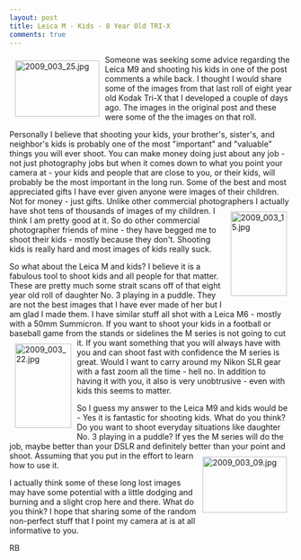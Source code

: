 ```yaml
---
layout: post
title: Leica M - Kids - 8 Year Old TRI-X
comments: true
---
```

<a rel="lightbox" href="/wp-content/uploads/2009/10/2009_003_25.jpg"><img title="2009_003_25.jpg" src="/wp-content/uploads/2009/10/.thumbs/.2009_003_25.jpg" border="0" alt="2009_003_25.jpg" hspace="10" vspace="10" width="150" height="100" align="left" /></a>Someone was seeking some advice regarding the Leica M9 and shooting his kids in one of the post comments a while back. I thought I would share some of the images from that last roll of eight year old Kodak Tri-X that I developed a couple of days ago. The images in the original post and these were some of the the images on that roll.

Personally I believe that shooting your kids, your brother's, sister's, and neighbor's kids is probably one of the most "important" and "valuable" things you will ever shoot. You can make money doing just about any job - not just photography jobs but when it comes down to what you point your camera at - your kids and people that are close to you, or their kids, will probably be the most important in the long run. Some of the best and most appreciated gifts I have ever given anyone were images of their children. Not for money - just gifts. Unlike other commercial photographers I actually have shot tens of thousands of<a rel="lightbox" href="/wp-content/uploads/2009/10/2009_003_15.jpg"><img title="2009_003_15.jpg" src="/wp-content/uploads/2009/10/.thumbs/.2009_003_15.jpg" border="0" alt="2009_003_15.jpg" hspace="10" vspace="10" width="100" height="150" align="right" /></a> images of my children. I think I am pretty good at it. So do other commercial photographer friends of mine - they have begged me to shoot their kids - mostly because they don't. Shooting kids is really hard and most images of kids really suck.

So what about the Leica M and kids? I believe it is a fabulous tool to shoot kids and all people for that matter. These are pretty much some strait scans off of that eight year old roll of daughter No. 3 playing in a puddle. They are not the best images that I have ever made of her but I am glad I made them. I have similar stuff all shot with a Leica M6 - mostly with a 50mm Summicron. If you want to shoot your kids in a football or baseball game from the stands or sidelines the M series is not going to cut it. If you <a rel="lightbox" href="/wp-content/uploads/2009/10/2009_003_22.jpg"><img title="2009_003_22.jpg" src="/wp-content/uploads/2009/10/.thumbs/.2009_003_22.jpg" border="0" alt="2009_003_22.jpg" hspace="10" vspace="10" width="100" height="150" align="left" /></a>want something that you will always have with you and can shoot fast with confidence the M series is great. Would I want to carry around my Nikon SLR gear with a fast zoom all the time - hell no. In addition to having it with you, it also is very unobtrusive - even with kids this seems to matter.

So I guess my answer to the Leica M9 and kids would be - Yes it is fantastic for shooting kids. What do you think? Do you want to shoot everyday situations like daughter No. 3 playing in a puddle? If yes the M series will do the job, maybe better than your DSLR and definitely better than your point and shoot. Assuming that you put<a rel="lightbox" href="/wp-content/uploads/2009/10/2009_003_09.jpg"><img title="2009_003_09.jpg" src="/wp-content/uploads/2009/10/.thumbs/.2009_003_09.jpg" border="0" alt="2009_003_09.jpg" hspace="10" vspace="10" width="150" height="100" align="right" /></a> in the effort to learn how to use it.

I actually think some of these long lost images may have some potential with a little dodging and burning and a slight crop here and there. What do you think? I hope that sharing some of the random non-perfect stuff that I point my camera at is at all informative to you.

RB